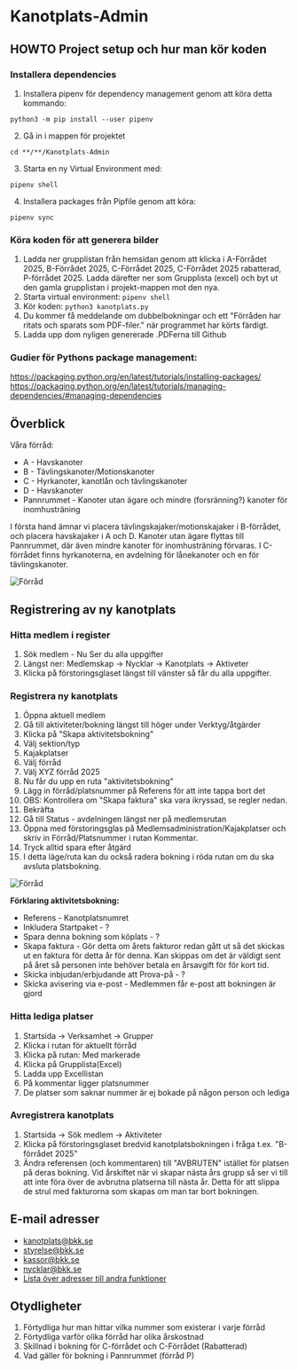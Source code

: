 # Kanotplats-Admin

## HOWTO Project setup och hur man kör koden
### Installera dependencies
1. Installera pipenv för dependency management genom att köra detta kommando: 
```
python3 -m pip install --user pipenv
```
2. Gå in i mappen för projektet
``` 
cd **/**/Kanotplats-Admin
```
3. Starta en ny Virtual Environment med:
```
pipenv shell
```
4. Installera packages från Pipfile genom att köra:
```
pipenv sync
```

### Köra koden för att generera bilder
1. Ladda ner grupplistan från hemsidan genom att klicka i A-Förrådet 2025, B-Förrådet 2025, C-Förrådet 2025, C-Förrådet 2025 rabatterad, P-förrådet 2025. Ladda därefter ner som Grupplista (excel) och byt ut den gamla grupplistan i projekt-mappen mot den nya.
1. Starta virtual environment:
```pipenv shell```
2. Kör koden:
```python3 kanotplats.py```
3. Du kommer få meddelande om dubbelbokningar och ett "Förråden har ritats och sparats som PDF-filer." när programmet har körts färdigt.
4. Ladda upp dom nyligen genererade .PDFerna till Github

### Gudier för Pythons package management:
https://packaging.python.org/en/latest/tutorials/installing-packages/
https://packaging.python.org/en/latest/tutorials/managing-dependencies/#managing-dependencies

## Överblick
Våra förråd:
- A - Havskanoter
- B - Tävlingskanoter/Motionskanoter
- C - Hyrkanoter, kanotlån och tävlingskanoter
- D - Havskanoter
- Pannrummet - Kanoter utan ägare och mindre (forsränning?) kanoter för inomhusträning
  
I första hand ämnar vi placera tävlingskajaker/motionskajaker i B-förrådet, och placera havskajaker i A och D. Kanoter utan ägare flyttas till Pannrummet, där även mindre kanoter för inomhusträning förvaras.
I C-förrådet finns hyrkanoterna, en avdelning för lånekanoter och en för tävlingskanoter.

![Förråd](/Bilder/Kanotplatser.jpg)
  
## Registrering av ny kanotplats
### Hitta medlem i register
1. Sök medlem - Nu Ser du alla uppgifter
2. Längst ner: Medlemskap -> Nycklar -> Kanotplats -> Aktiveter
3. Klicka på förstoringsglaset längst till vänster så får du alla uppgifter.
### Registrera ny kanotplats
1. Öppna aktuell medlem
2. Gå till aktiviteter/bokning längst till höger under Verktyg/åtgärder
3. Klicka på "Skapa aktivitetsbokning"
4. Välj sektion/typ
5. Kajakplatser
6. Välj förråd
7. Välj XYZ förråd 2025
8. Nu får du upp en ruta "aktivitetsbokning"
9. Lägg in förråd/platsnummer på Referens för att inte tappa bort det
10. OBS: Kontrollera om "Skapa faktura" ska vara ikryssad, se regler nedan.
11. Bekräfta
12. Gå till Status - avdelningen längst ner på medlemsrutan
13. Öppna med förstoringsglas på Medlemsadministration/Kajakplatser och skriv in Förråd/Platsnummer i rutan Kommentar.
14. Tryck alltid spara efter åtgärd
15. I detta läge/ruta kan du också radera bokning i röda rutan om du ska avsluta platsbokning.

![Förråd](/Bilder/Aktivitetsbokning.jpg)

**Förklaring aktivitetsbokning:**
- Referens - Kanotplatsnumret
- Inkludera Startpaket - ?
- Spara denna bokning som köplats - ?
- Skapa faktura - Gör detta om årets fakturor redan gått ut så det skickas ut en faktura för detta år för denna. Kan skippas om det är väldigt sent på året så personen inte behöver betala en årsavgift för för kort tid.
- Skicka inbjudan/erbjudande att Prova-på - ?
- Skicka avisering via e-post - Medlemmen får e-post att bokningen är gjord

### Hitta lediga platser
1. Startsida -> Verksamhet -> Grupper
2. Klicka i rutan för aktuellt förråd
3. Klicka på rutan: Med markerade
4. Klicka på Grupplista(Excel)
5. Ladda upp Excellistan
6. På kommentar ligger platsnummer
7. De platser som saknar nummer är ej bokade på någon person och lediga

### Avregistrera kanotplats
1. Startsida -> Sök medlem -> Aktiviteter
2. Klicka på förstoringsglaset bredvid kanotplatsbokningen i fråga t.ex. "B-förrådet 2025"
3. Ändra referensen (och kommentaren) till "AVBRUTEN" istället för platsen på deras bokning. Vid årskiftet när vi skapar nästa års grupp så ser vi till att inte föra över de avbrutna platserna till nästa år. Detta för att slippa de strul med fakturorna som skapas om man tar bort bokningen.

## E-mail adresser
- kanotplats@bkk.se
- styrelse@bkk.se
- kassor@bkk.se
- nycklar@bkk.se
- [Lista över adresser till andra funktioner](https://www.bkk.se/klubbinfo/styrelse-funktionarer/)

## Otydligheter
1. Förtydliga hur man hittar vilka nummer som existerar i varje förråd
2. Förtydliga varför olika förråd har olika årskostnad
3. Skillnad i bokning för C-förrådet och C-Förrådet (Rabatterad)
4. Vad gäller för bokning i Pannrummet (förråd P)

